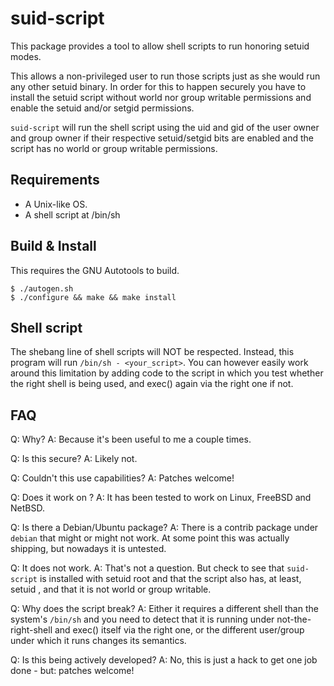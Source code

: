 # suid-script

This package provides a tool to allow shell scripts to run honoring setuid
modes.

This allows a non-privileged user to run those scripts just as she would run
any other setuid binary. In order for this to happen securely you have to
install the setuid script without world nor group writable permissions and
enable the setuid and/or setgid permissions.

`suid-script` will run the shell script using the uid and gid of the user
owner and group owner if their respective setuid/setgid bits are enabled and
the script has no world or group writable permissions.

## Requirements

* A Unix-like OS.
* A shell script at /bin/sh

## Build & Install

This requires the GNU Autotools to build.

```
$ ./autogen.sh
$ ./configure && make && make install
```

## Shell script

The shebang line of shell scripts will NOT be respected. Instead, this
program will run `/bin/sh - <your_script>`. You can however easily work around
this limitation by adding code to the script in which you test whether the
right shell is being used, and exec() again via the right one if not.

## FAQ

Q: Why?
A: Because it's been useful to me a couple times.

Q: Is this secure?
A: Likely not.

Q: Couldn't this use capabilities?
A: Patches welcome!

Q: Does it work on <Unix-like OS>?
A: It has been tested to work on Linux, FreeBSD and NetBSD.

Q: Is there a Debian/Ubuntu package?
A: There is a contrib package under `debian` that might or might not work. At
some point this was actually shipping, but nowadays it is untested.

Q: It does not work.
A: That's not a question. But check to see that `suid-script` is installed with
setuid root and that the script also has, at least, setuid <user>, and that it
is not world or group writable.

Q: Why does the script break?
A: Either it requires a different shell than the system's `/bin/sh` and you
need to detect that it is running under not-the-right-shell and exec() itself
via the right one, or the different user/group under which it runs changes its
semantics.

Q: Is this being actively developed?
A: No, this is just a hack to get one job done - but: patches welcome!
